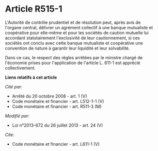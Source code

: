 # Article R515-1

L'Autorité de contrôle prudentiel et de résolution peut, après avis de l'organe central, délivrer un agrément collectif à une
banque mutualiste et coopérative pour elle-même et pour les sociétés de caution mutuelle lui accordant statutairement
l'exclusivité de leur cautionnement, si ces sociétés ont conclu avec cette banque mutualiste et coopérative une convention de
nature à garantir leur liquidité et leur solvabilité. 

Dans ce cas, le respect des règles arrêtées par le ministre chargé de l'économie prises pour l'application de l'article L.
611-1 est apprécié collectivement.

**Liens relatifs à cet article**

_Cité par_:

  - Arrêté du 20 octobre 2008 - art. 1 (V)
  - Code monétaire et financier - art. L512-1-1 (V)
  - Code monétaire et financier - art. R511-3 (M)

_Modifié par_:

  - Loi n°2013-672 du 26 juillet 2013 - art. 24 (V)

_Cite_:

  - Code monétaire et financier - art. L611-1 (V)
